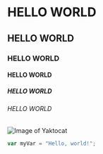 # HELLO WORLD
## HELLO WORLD
### HELLO WORLD
#### HELLO WORLD
##### HELLO WORLD
###### HELLO WORLD
![Image of Yaktocat](https://octodex.github.com/images/yaktocat.png)
``` javascript
var myVar = "Hello, world!";
```
